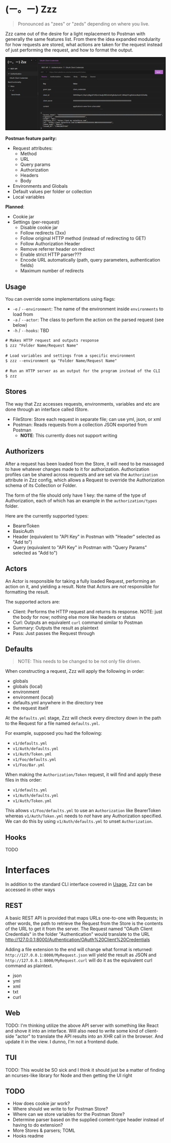 # (ー。ー) Zzz

> Pronounced as "zees" or "zeds" depending on where you live.

Zzz came out of the desire for a light replacement to Postman with generally the same features list. From there the idea expanded modularity for how requests are stored, what actions are taken for the request instead of just performing the request, and how to format the output.

![Zzz web interface](./screenshots/web.png)

**Postman feature parity:**

- Request attributes:
  - Method
  - URL
  - Query params
  - Authorization
  - Headers
  - Body
- Environments and Globals
- Default values per folder or collection
- Local variables

**Planned**:

- Cookie jar
- Settings (per-request)
  - Disable cookie jar
  - Follow redirects (3xx)
  - Follow original HTTP method (instead of redirecting to GET)
  - Follow Authorization Header
  - Remove referrer header on redirect
  - Enable strict HTTP parser???
  - Encode URL automatically (path, query parameters, authentication fields)
  - Maximum number of redirects

## Usage

You can override some implementations using flags:

- `-e` / `--environment`: The name of the environment inside `environments` to load from
- `-a` / `--actor`: The class to perform the action on the parsed request (see below)
- `-h` / `--hooks`: TBD

```shell
# Makes HTTP request and outputs response
$ zzz "Folder Name/Request Name"

# Load variables and settings from a specific environment
$ zzz --environment qa "Folder Name/Request Name"

# Run an HTTP server as an output for the program instead of the CLI
$ zzz
```

## Stores

The way that Zzz accesses requests, environments, variables and etc are done through an interface called IStore.

- FileStore: Store each request in separate file; can use yml, json, or xml
- Postman: Reads requests from a collection JSON exported from Postman
  - **NOTE**: This currently does not support writing

## Authorizers

After a request has been loaded from the Store, it will need to be massaged to have whatever changes made to it for authorization. Authorization profiles can be shared across requests and are set via the `Authorization` attribute in Zzz config, which allows a Request to override the Authorization schema of its Collection or Folder.

The form of the file should only have 1 key: the name of the type of Authorization, each of which has an example in the `authorization/types` folder.

Here are the currently supported types:

- BearerToken
- BasicAuth
- Header (equivalent to "API Key" in Postman with "Header" selected as "Add to")
- Query (equivalent to "API Key" in Postman with "Query Params" selected as "Add to")

## Actors

An Actor is responsible for taking a fully loaded Request, performing an action on it, and yielding a result. Note that Actors are _not_ responsible for formatting the result.

The supported actors are:

- Client: Performs the HTTP request and returns its response. NOTE: just the body for now; nothing else more like headers or status
- Curl: Outputs an equivalent `curl` command similar to Postman
- Summary: Outputs the result as plaintext
- Pass: Just passes the Request through

## Defaults

> NOTE: This needs to be changed to be not only file driven.

When constructing a request, Zzz will apply the following in order:

- globals
- globals (local)
- environment
- environment (local)
- defaults.yml anywhere in the directory tree
- the request itself

At the `defaults.yml` stage, Zzz will check every directory down in the path to the Request for a file named `defaults.yml`.

For example, supposed you had the following:

- `v1/defaults.yml`
- `v1/Auth/defaults.yml`
- `v1/Auth/Token.yml`
- `v1/Foo/defaults.yml`
- `v1/Foo/Bar.yml`

When making the `Authorization/Token` request, it will find and apply these files in this order:

- `v1/defaults.yml`
- `v1/Auth/defaults.yml`
- `v1/Auth/Token.yml`

This allows `v1/Foo/defaults.yml` to use an `Authorization` like BearerToken whereas `v1/Auth/Token.yml` needs to _not_ have any Authorization specified. We can do this by using `v1/Auth/defaults.yml` to unset `Authorization`.

## Hooks

TODO

# Interfaces

In addition to the standard CLI interface covered in [Usage](#Usage), Zzz can be accessed in other ways

## REST

A basic REST API is provided that maps URLs one-to-one with Requests; in other words, the path to retrieve the Request from the Store is the contents of the URL to get it from the server. The Request named "OAuth Client Credentials" in the folder "Authentication" would translate to the URL http://127.0.0.1:8000/Authentication/OAuth%20Client%20Credentials

Adding a file extension to the end will change what format is returned: `http://127.0.0.1:8000/MyRequest.json` will yield the result as JSON and `http://127.0.0.1:8000/MyRequest.curl` will do it as the equivalent curl command as plaintext.

- json
- yml
- xml
- txt
- curl

## Web

TODO: I'm thinking utilize the above API server with something like React and shove it into an interface. Will also need to write some kind of client-side "actor" to translate the API results into an XHR call in the browser. And update it in the view. I dunno, I'm not a frontend dude.

## TUI

TODO: This would be SO sick and I think it should just be a matter of finding an ncurses-like library for Node and then getting the UI right

## TODO

- How does cookie jar work?
- Where should we write to for Postman Store?
- Where can we store variables for the Postman Store?
- Determine parser based on the supplied content-type header instead of having to do extension?
- More Stores & parsers; TOML
- Hooks readme
